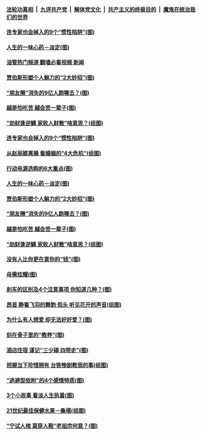 ####  [法轮功真相](../../../../basic/blob/master/README.md?t=04250201) &nbsp;|&nbsp; [九评共产党](../../../../9ping.md/blob/master/README.md?t=04250201) &nbsp;|&nbsp; [解体党文化](../../../../jtdwh.md/blob/master/README.md?t=04250201)  &nbsp;|&nbsp; [共产主义的终极目的](../../../../gczydzjmd.md/blob/master/README.md?t=04250201) &nbsp;|&nbsp; [魔鬼在统治我们的世界](../../../../mgztzwmdsj.md/blob/master/README.md?t=04250201) 

#### [连专家也会掉入的9个“惯性陷阱”(图)](../pages/p8/969761.md?t=04250201) 

#### [人生的一味心药－淡定(图)](../pages/p8/969573.md?t=04250201) 

#### [油管热门频道 翻墙必看视频 新闻](http://159.65.108.143:81/youtube.html)

#### [贾伯斯形塑个人魅力的“2大妙招”(图)](../pages/p8/969656.md?t=04250201) 

#### [“朋友圈”消失的9亿人跑哪去？(图)](../pages/p8/969648.md?t=04250201) 

#### [越是怕吃苦 越会苦一辈子(图)](../pages/p8/969566.md?t=04250201) 

#### [“劫财逢逆鳞 家败人财散”啥意思？(组图)](../pages/p8/969542.md?t=04250201) 

#### [连专家也会掉入的9个“惯性陷阱”(图)](../pages/p8/969761.md?t=04250201) 

#### [从赵丽颖离婚 看婚姻的“4大危机”(组图)](../pages/p8/969636.md?t=04250201) 

#### [行动电源选购的6大重点(图)](../pages/p8/969659.md?t=04250201) 

#### [人生的一味心药－淡定(图)](../pages/p8/969573.md?t=04250201) 

#### [贾伯斯形塑个人魅力的“2大妙招”(图)](../pages/p8/969656.md?t=04250201) 

#### [“朋友圈”消失的9亿人跑哪去？(图)](../pages/p8/969648.md?t=04250201) 

#### [越是怕吃苦 越会苦一辈子(图)](../pages/p8/969566.md?t=04250201) 

#### [“劫财逢逆鳞 家败人财散”啥意思？(组图)](../pages/p8/969542.md?t=04250201) 

#### [没有人比你更在意你的“钱”(图)](../pages/p8/969534.md?t=04250201) 

#### [毋需炫耀(图)](../pages/p8/969366.md?t=04250201) 

#### [刹车的区别及4个注意事项 你知道几种？(图)](../pages/p8/969520.md?t=04250201) 

#### [昂首 静看飞羽的舞韵 低头 听见花开的声音(组图)](../pages/p8/965536.md?t=04250201) 

#### [为什么有人想爱 却无法好好爱？(图)](../pages/p8/969420.md?t=04250201) 

#### [刻在骨子里的“教养”(图)](../pages/p8/968669.md?t=04250201) 

#### [酒店住宿 谨记“三少碰 四带走”(图)](../pages/p8/969401.md?t=04250201) 

#### [把握当下珍惜拥有 台铁惨剧教我的事(组图)](../pages/p8/968875.md?t=04250201) 

#### [“逃避型依附”的4个感情特质(图)](../pages/p8/969314.md?t=04250201) 

#### [3个小故事 看淡人生执着(图)](../pages/p8/969111.md?t=04250201) 

#### [21世纪最佳保健水果－桑椹(组图)](../pages/p8/969132.md?t=04250201) 

#### [“宁试人棺 莫穿人鞋”老祖宗何意？(图)](../pages/p8/969220.md?t=04250201) 

<img src='http://gfw-breaker.win/goodnews/indexes/p8.md' width='0px' height='0px'/>
